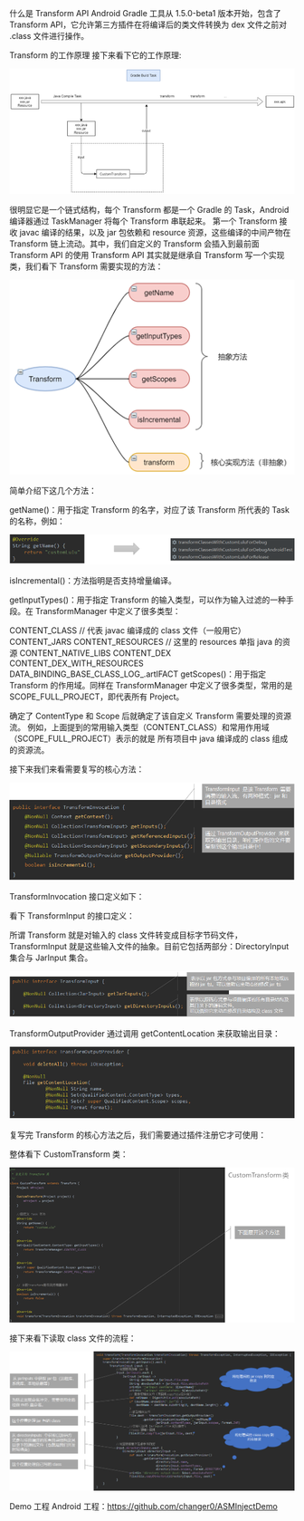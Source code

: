 什么是 Transform API
Android Gradle 工具从 1.5.0-beta1 版本开始，包含了 Transform API，它允许第三方插件在将编译后的类文件转换为 dex 文件之前对 .class 文件进行操作。

Transform 的工作原理
接下来看下它的工作原理:

 ![Transform 工作原理](.art/Android%20TransForm.assets/aHR0cHM6Ly9naXRlZS5jb20vbHVsdXpoYW5nL0ltYWdlQ0ROL3Jhdy9tYXN0ZXIvYmxvZy8yMDIwMDYzMDE1MzU0Mi5wbmc.png) 

很明显它是一个链式结构，每个 Transform 都是一个 Gradle 的 Task，Android 编译器通过 TaskManager 将每个 Transform 串联起来。
第一个 Transform 接收 javac 编译的结果，以及 jar 包依赖和 resource 资源，这些编译的中间产物在 Transform 链上流动。其中，我们自定义的 Transform 会插入到最前面
Transform API 的使用
Transform API 其实就是继承自 Transform 写一个实现类，我们看下 Transform 需要实现的方法：

 ![Transform 需要实现的方法](.art/Android%20TransForm.assets/aHR0cHM6Ly9naXRlZS5jb20vbHVsdXpoYW5nL0ltYWdlQ0ROL3Jhdy9tYXN0ZXIvYmxvZy8yMDIwMDYzMDE2MDQzOS5wbmc.png) 

简单介绍下这几个方法：

getName()：用于指定 Transform 的名字，对应了该 Transform 所代表的 Task 的名称，例如：

 ![img](.art/Android%20TransForm.assets/aHR0cHM6Ly9naXRlZS5jb20vbHVsdXpoYW5nL0ltYWdlQ0ROL3Jhdy9tYXN0ZXIvYmxvZy8yMDIwMDYzMDE2MDU1Ni5wbmc.png) 

isIncremental()：方法指明是否支持增量编译。

getInputTypes()：用于指定 Transform 的输入类型，可以作为输入过滤的一种手段。在 TransformManager 中定义了很多类型：

CONTENT_CLASS // 代表 javac 编译成的 class 文件（一般用它）
CONTENT_JARS
CONTENT_RESOURCES // 这里的 resources 单指 java 的资源
CONTENT_NATIVE_LIBS
CONTENT_DEX
CONTENT_DEX_WITH_RESOURCES
DATA_BINDING_BASE_CLASS_LOG_.artIFACT
getScopes()：用于指定 Transform 的作用域。同样在 TransformManager 中定义了很多类型，常用的是 SCOPE_FULL_PROJECT，即代表所有 Project。

确定了 ContentType 和 Scope 后就确定了该自定义 Transform 需要处理的资源流。
例如，上面提到的常用输入类型（CONTENT_CLASS）和常用作用域（SCOPE_FULL_PROJECT）表示的就是 所有项目中 java 编译成的 class 组成的资源流。

接下来我们来看需要复写的核心方法：

 ![img](.art/Android%20TransForm.assets/aHR0cHM6Ly9naXRlZS5jb20vbHVsdXpoYW5nL0ltYWdlQ0ROL3Jhdy9tYXN0ZXIvYmxvZy8yMDIwMDYzMDE2NDMzNy5wbmc.png)  

TransformInvocation 接口定义如下：



看下 TransformInput 的接口定义：

所谓 Transform 就是对输入的 class 文件转变成目标字节码文件，TransformInput 就是这些输入文件的抽象。目前它包括两部分：DirectoryInput 集合与 JarInput 集合。

 ![img](.art/Android%20TransForm.assets/aHR0cHM6Ly9naXRlZS5jb20vbHVsdXpoYW5nL0ltYWdlQ0ROL3Jhdy9tYXN0ZXIvYmxvZy8yMDIwMDYzMDE2NDQ0Ni5wbmc.png) 

TransformOutputProvider 通过调用 getContentLocation 来获取输出目录：

 ![img](.art/Android%20TransForm.assets/aHR0cHM6Ly9naXRlZS5jb20vbHVsdXpoYW5nL0ltYWdlQ0ROL3Jhdy9tYXN0ZXIvYmxvZy8yMDIwMDYzMDE2NDUxMC5wbmc.png) 

复写完 Transform 的核心方法之后，我们需要通过插件注册它才可使用：



整体看下 CustomTransform 类：

 ![img](.art/Android%20TransForm.assets/aHR0cHM6Ly9naXRlZS5jb20vbHVsdXpoYW5nL0ltYWdlQ0ROL3Jhdy9tYXN0ZXIvYmxvZy8yMDIwMDYzMDE2NDY1MS5wbmc.png) 

接下来看下读取 class 文件的流程：

 ![img](.art/Android%20TransForm.assets/aHR0cHM6Ly9naXRlZS5jb20vbHVsdXpoYW5nL0ltYWdlQ0ROL3Jhdy9tYXN0ZXIvYmxvZy8yMDIwMDYzMDE2NDczNy5wbmc.png) 

Demo 工程
Android 工程：https://github.com/changer0/ASMInjectDemo